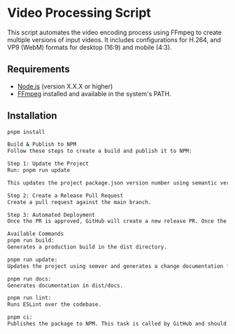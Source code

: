 # Video Processing Script

This script automates the video encoding process using FFmpeg to create multiple versions of input videos. It includes configurations for H.264, and VP9 (WebM) formats for desktop (16:9) and mobile (4:3).

## Requirements

- [Node.js](https://nodejs.org/) (version X.X.X or higher)
- [FFmpeg](https://www.ffmpeg.org/) installed and available in the system's PATH.

## Installation

```bash
pnpm install

Build & Publish to NPM
Follow these steps to create a build and publish it to NPM:

Step 1: Update the Project
Run: pnpm run update

This updates the project package.json version number using semantic versioning and generates a file documenting changes.

Step 2: Create a Release Pull Request
Create a pull request against the main branch.

Step 3: Automated Deployment
Once the PR is approved, GitHub will create a new release PR. Once the release PR is approved, GitHub will automatically deploy to NPM.

Available Commands
pnpm run build:
Generates a production build in the dist directory.

pnpm run update:
Updates the project using semver and generates a change documentation file. Do this before pushing changes to git. It automatically updates the version number.

pnpm run docs:
Generates documentation in dist/docs.

pnpm run lint:
Runs ESLint over the codebase.

pnpm ci:
Publishes the package to NPM. This task is called by GitHub and should not be invoked directly.
```
